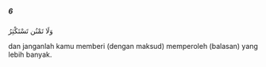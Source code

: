##### 6

<span class="ayah">وَلَا تَمْنُن تَسْتَكْثِرُ</span>

<span class="ayah_translation">dan janganlah kamu memberi (dengan maksud) memperoleh (balasan) yang lebih banyak.</span>
